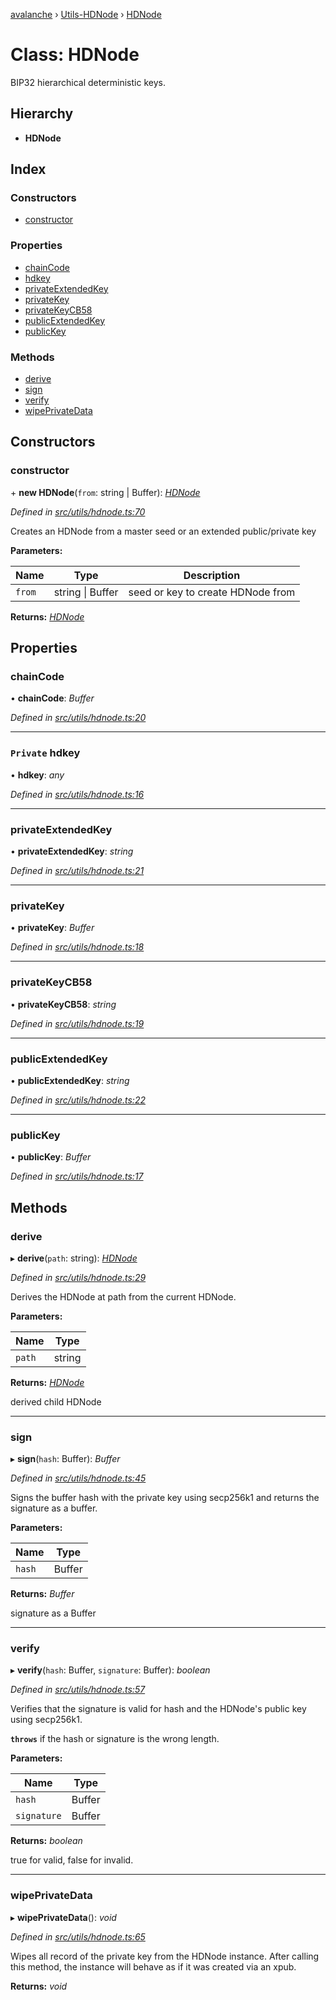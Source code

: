 [avalanche](../README.md) › [Utils-HDNode](../modules/utils_hdnode.md) › [HDNode](utils_hdnode.hdnode.md)

# Class: HDNode

BIP32 hierarchical deterministic keys.

## Hierarchy

* **HDNode**

## Index

### Constructors

* [constructor](utils_hdnode.hdnode.md#constructor)

### Properties

* [chainCode](utils_hdnode.hdnode.md#chaincode)
* [hdkey](utils_hdnode.hdnode.md#private-hdkey)
* [privateExtendedKey](utils_hdnode.hdnode.md#privateextendedkey)
* [privateKey](utils_hdnode.hdnode.md#privatekey)
* [privateKeyCB58](utils_hdnode.hdnode.md#privatekeycb58)
* [publicExtendedKey](utils_hdnode.hdnode.md#publicextendedkey)
* [publicKey](utils_hdnode.hdnode.md#publickey)

### Methods

* [derive](utils_hdnode.hdnode.md#derive)
* [sign](utils_hdnode.hdnode.md#sign)
* [verify](utils_hdnode.hdnode.md#verify)
* [wipePrivateData](utils_hdnode.hdnode.md#wipeprivatedata)

## Constructors

###  constructor

\+ **new HDNode**(`from`: string | Buffer): *[HDNode](utils_hdnode.hdnode.md)*

*Defined in [src/utils/hdnode.ts:70](https://github.com/ava-labs/avalanchejs/blob/1a2866a/src/utils/hdnode.ts#L70)*

Creates an HDNode from a master seed or an extended public/private key

**Parameters:**

Name | Type | Description |
------ | ------ | ------ |
`from` | string &#124; Buffer | seed or key to create HDNode from  |

**Returns:** *[HDNode](utils_hdnode.hdnode.md)*

## Properties

###  chainCode

• **chainCode**: *Buffer*

*Defined in [src/utils/hdnode.ts:20](https://github.com/ava-labs/avalanchejs/blob/1a2866a/src/utils/hdnode.ts#L20)*

___

### `Private` hdkey

• **hdkey**: *any*

*Defined in [src/utils/hdnode.ts:16](https://github.com/ava-labs/avalanchejs/blob/1a2866a/src/utils/hdnode.ts#L16)*

___

###  privateExtendedKey

• **privateExtendedKey**: *string*

*Defined in [src/utils/hdnode.ts:21](https://github.com/ava-labs/avalanchejs/blob/1a2866a/src/utils/hdnode.ts#L21)*

___

###  privateKey

• **privateKey**: *Buffer*

*Defined in [src/utils/hdnode.ts:18](https://github.com/ava-labs/avalanchejs/blob/1a2866a/src/utils/hdnode.ts#L18)*

___

###  privateKeyCB58

• **privateKeyCB58**: *string*

*Defined in [src/utils/hdnode.ts:19](https://github.com/ava-labs/avalanchejs/blob/1a2866a/src/utils/hdnode.ts#L19)*

___

###  publicExtendedKey

• **publicExtendedKey**: *string*

*Defined in [src/utils/hdnode.ts:22](https://github.com/ava-labs/avalanchejs/blob/1a2866a/src/utils/hdnode.ts#L22)*

___

###  publicKey

• **publicKey**: *Buffer*

*Defined in [src/utils/hdnode.ts:17](https://github.com/ava-labs/avalanchejs/blob/1a2866a/src/utils/hdnode.ts#L17)*

## Methods

###  derive

▸ **derive**(`path`: string): *[HDNode](utils_hdnode.hdnode.md)*

*Defined in [src/utils/hdnode.ts:29](https://github.com/ava-labs/avalanchejs/blob/1a2866a/src/utils/hdnode.ts#L29)*

Derives the HDNode at path from the current HDNode.

**Parameters:**

Name | Type |
------ | ------ |
`path` | string |

**Returns:** *[HDNode](utils_hdnode.hdnode.md)*

derived child HDNode

___

###  sign

▸ **sign**(`hash`: Buffer): *Buffer*

*Defined in [src/utils/hdnode.ts:45](https://github.com/ava-labs/avalanchejs/blob/1a2866a/src/utils/hdnode.ts#L45)*

Signs the buffer hash with the private key using secp256k1 and returns the signature as a buffer.

**Parameters:**

Name | Type |
------ | ------ |
`hash` | Buffer |

**Returns:** *Buffer*

signature as a Buffer

___

###  verify

▸ **verify**(`hash`: Buffer, `signature`: Buffer): *boolean*

*Defined in [src/utils/hdnode.ts:57](https://github.com/ava-labs/avalanchejs/blob/1a2866a/src/utils/hdnode.ts#L57)*

Verifies that the signature is valid for hash and the HDNode's public key using secp256k1.

**`throws`** if the hash or signature is the wrong length.

**Parameters:**

Name | Type |
------ | ------ |
`hash` | Buffer |
`signature` | Buffer |

**Returns:** *boolean*

true for valid, false for invalid.

___

###  wipePrivateData

▸ **wipePrivateData**(): *void*

*Defined in [src/utils/hdnode.ts:65](https://github.com/ava-labs/avalanchejs/blob/1a2866a/src/utils/hdnode.ts#L65)*

Wipes all record of the private key from the HDNode instance.
After calling this method, the instance will behave as if it was created via an xpub.

**Returns:** *void*
